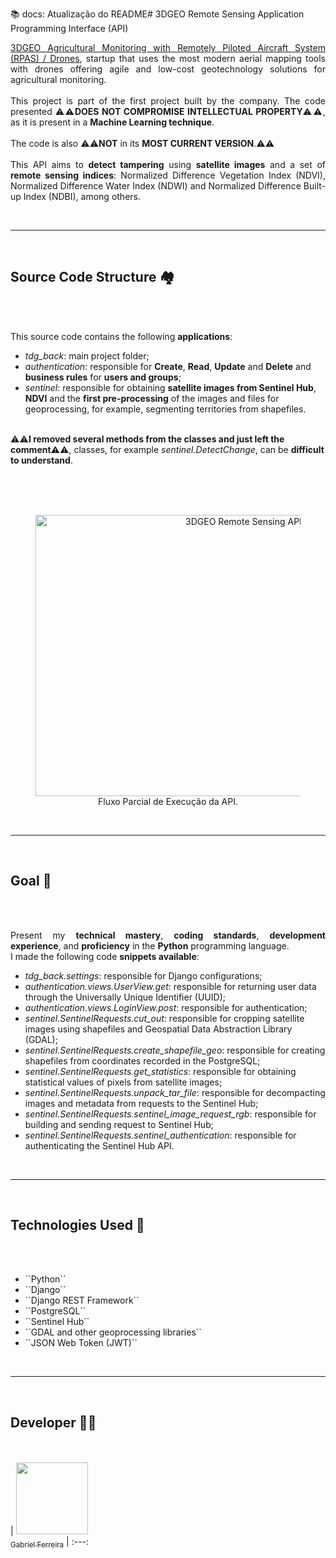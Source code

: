 :books: docs: Atualização do README# 3DGEO Remote Sensing Application Programming Interface (API)

<p style="text-align: justify;">
  <a href="https://www.linkedin.com/company/3dgeobr/">3DGEO Agricultural Monitoring with Remotely Piloted Aircraft System (RPAS) / Drones</a>, startup that uses the most modern aerial mapping tools with drones offering agile and low-cost geotechnology solutions for agricultural monitoring.<br>  
  <br> 
  This project is part of the first project built by the company. The code presented ⚠️⚠️<b>DOES NOT COMPROMISE INTELLECTUAL PROPERTY</b>⚠️⚠️, as it is present in a <b>Machine Learning technique</b>.<br>
  <br>
  The code is also ⚠️⚠️<b>NOT</b> in its <b>MOST CURRENT VERSION</b>.⚠️⚠️<br>
  <br>
  This API aims to <b>detect tampering</b> using <b>satellite images</b> and a set of <b>remote sensing indices</b>: Normalized Difference Vegetation Index (NDVI), Normalized Difference Water Index (NDWI) and Normalized Difference Built-up Index (NDBI), among others.
</p>

<br>
<hr>
<br>

## Source Code Structure 🏘️
<br><br>

<p style="text-align: justify;">
  This source code contains the following <b>applications</b>: <br>
  <ul>
    <li><em>tdg_back</em>: main project folder;</li>
    <li><em>authentication</em>: responsible for <b>Create</b>, <b>Read</b>, <b>Update</b> and <b>Delete</b> and <b>business rules</b> for <b>users and groups</b>;</li>
    <li><em>sentinel</em>: responsible for obtaining <b>satellite images from Sentinel Hub</b>, <b>NDVI</b> and the <b>first pre-processing</b> of the images and files for geoprocessing, for example, segmenting territories from shapefiles.</li>
  </ul>
  <br>
  ⚠️⚠️<b>I removed several methods from the classes and just left the comment</b>⚠️⚠️, classes, for example <em>sentinel.DetectChange</em>, can be <b>difficult to understand</b>.
</p>

<br><br><br>

<figure>
<p align="center">
  <img src="https://user-images.githubusercontent.com/37443722/283967390-5a57d1fc-87de-4f65-819b-ba1119e6f0fa.png" height="450" width="650" alt="3DGEO Remote Sensing API"/><br>
  Fluxo Parcial de Execução da API.
</p>
</figure>

<br>
<hr>
<br>

## Goal 🎯
<br><br>

<p style="text-align: justify;">
  Present my <b>technical mastery</b>, <b>coding standards</b>, <b>development experience</b>, and <b>proficiency</b> in the <b>Python</b> programming language.
  <br>
  I made the following code <b>snippets available</b>: <br> 
  <ul>
    <li><em>tdg_back.settings</em>: responsible for Django configurations;</li>
    <li><em>authentication.views.UserView.get</em>: responsible for returning user data through the Universally Unique Identifier (UUID);</li>
    <li><em>authentication.views.LoginView.post</em>: responsible for authentication;</li>
    <li><em>sentinel.SentinelRequests.cut_out</em>: responsible for cropping satellite images using shapefiles and Geospatial Data Abstraction Library (GDAL);</li>
    <li><em>sentinel.SentinelRequests.create_shapefile_geo</em>: responsible for creating shapefiles from coordinates recorded in the PostgreSQL;</li>
    <li><em>sentinel.SentinelRequests.get_statistics</em>: responsible for obtaining statistical values of pixels from satellite images;</li>
    <li><em>sentinel.SentinelRequests.unpack_tar_file</em>: responsible for decompacting images and metadata from requests to the Sentinel Hub;</li>
    <li><em>sentinel.SentinelRequests.sentinel_image_request_rgb</em>: responsible for building and sending request to Sentinel Hub;</li>
    <li><em>sentinel.SentinelRequests.sentinel_authentication</em>: responsible for authenticating the Sentinel Hub API.</li>
  </ul>  
</p>

<br>
<hr>
<br>

## Technologies Used 💾
<br><br>

<ul>
  <li>``Python``</li>
  <li>``Django``</li>
  <li>``Django REST Framework``</li>
  <li>``PostgreSQL``</li>
  <li>``Sentinel Hub``</li>
  <li>``GDAL and other geoprocessing libraries``</li> 
  <li>``JSON Web Token (JWT)``</li>
</ul> 

<br>
<hr>
<br>

## Developer 🧑‍💻 
<br><br>
| [<img src="https://avatars.githubusercontent.com/u/37443722?v=4" width=115><br><sub>Gabriel Ferreira</sub>](https://github.com/GabesSeven)
| :---: 


